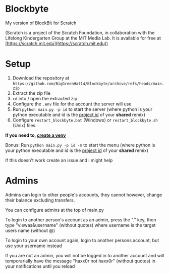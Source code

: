 # Blockbyte
My version of BlockBit for Scratch


(Scratch is a project of the Scratch Foundation, in collaboration with the Lifelong Kindergarten Group at the MIT Media Lab. It is available for free at [https://scratch.mit.edu](https://scratch.mit.edu))

# Setup
1. Download the repository at `https://github.com/BigGreenHat14/Blockbyte/archive/refs/heads/main.zip`
2. Extract the zip file
3. `cd` into / open the extracted zip
4. Configure the `.env` file for the account the server will use 
5. Run `python main.py -p id` to start the server (where python is your python executable and id is the [project id](https://github.com/BigGreenHat14/Blockbyte/wiki/How-to-get-project-id) of your **shared** remix)
6. Configure `restart_blockbyte.bat` (Windows) or `restart_blockbyte.sh` (Unix) files

**If you need to, [create a venv](https://www.w3schools.com/python/python_virtualenv.asp)**

Bonus:
Run `python main.py -p id -m` to start the menu (where python is your python executable and id is the [project id](https://github.com/BigGreenHat14/Blockbyte/wiki/How-to-get-project-id) of your **shared** remix)

If this doesn't work create an issue and i might help

# Admins
Admins can login to other people's accounts, they cannot however, change their balance excluding transfers.

You can configure admins at the top of main.py

To login to another person's account as an admin, press the "." key, then type "viewas&username" (without quotes) where username is the target users name (without @)

To login to your own account again, login to another persons account, but use your username instead

If you are not an admin, you will not be logged in to another account and will temporarially have the message "haxx0r not haxx0r" (without quotes) in your notifications until you reload

